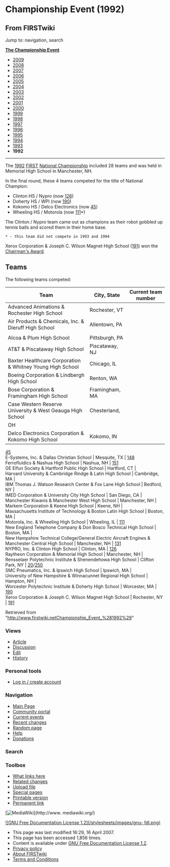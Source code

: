 # Championship Event (1992)

## From FIRSTwiki

Jump to: navigation, search

**[The Championship Event](The_Championship_Event "The Championship Event")**

- [2009](/index.php?title=Championship_Event_%282009%29&action=edit "Championship Event \(2009\)")
- [2008](/index.php?title=Championship_Event_%282008%29&action=edit "Championship Event \(2008\)")
- [2007](Championship_Event_%282007%29 "Championship Event \(2007\)")
- [2006](Championship_Event_%282006%29 "Championship Event \(2006\)")
- [2005](Championship_Event_%282005%29 "Championship Event \(2005\)")
- [2004](/index.php?title=Championship_Event_%282004%29&action=edit "Championship Event \(2004\)")
- [2003](/index.php?title=Championship_Event_%282003%29&action=edit "Championship Event \(2003\)")
- [2002](/index.php?title=Championship_Event_%282002%29&action=edit "Championship Event \(2002\)")
- [2001](/index.php?title=Championship_Event_%282001%29&action=edit "Championship Event \(2001\)")
- [2000](/index.php?title=Championship_Event_%282000%29&action=edit "Championship Event \(2000\)")
- [1999](/index.php?title=Championship_Event_%281999%29&action=edit "Championship Event \(1999\)")
- [1998](Championship_Event_%281998%29 "Championship Event \(1998\)")
- [1997](/index.php?title=Championship_Event_%281997%29&action=edit "Championship Event \(1997\)")
- [1996](Championship_Event_%281996%29 "Championship Event \(1996\)")
- [1995](/index.php?title=Championship_Event_%281995%29&action=edit "Championship Event \(1995\)")
- [1994](/index.php?title=Championship_Event_%281994%29&action=edit "Championship Event \(1994\)")
- [1993](Championship_Event_%281993%29 "Championship Event \(1993\)")
- **1992**

--------------------------------------------------------------------------------

The [1992](Game_%281992%29 "Game \(1992\)") [FIRST](first) [National Championship](National_Championship "National Championship") included 28 teams and was held in Memorial High School in Manchester, NH.

In the final round, these 4 teams competed for the title of National Champion:

- Clinton HS / Nypro (now [126](126 "126"))
- Doherty HS / WPI (now [190](190 "190"))
- Kokomo HS / Delco Electronics (now [45](45 "45"))
- Wheeling HS / Motorola (now [111](111 "111")*)

The Clinton / Nypro team came out as champions as their robot gobbled up tennis balls and scored them in their home base.

```
* - this team did not compete in 1993 and 1994 
```

Xerox Corporation & Joseph C. Wilson Magnet High School ([191](191 "191")) won the [Chairman's Award](Chairman%27s_Award "Chairman's Award").

## Teams

The following teams competed:

Team                                                      | City, State    | Current team number
--------------------------------------------------------- | -------------- | -------------------
Advanced Animations & Rochester High School               | Rochester, VT  |
Air Products & Chemicals, Inc. & Dieruff High School      | Allentown, PA
                                                          |
Alcoa & Plum High School                                  | Pittsburgh, PA |
AT&T & Piscataway High School                             | Piscataway, NJ |
Baxter Healthcare Corporation & Whitney Young High School | Chicago, IL    |
Boeing Corporation & Lindbergh High School                | Renton, WA     |
Bose Corporation & Framingham High School                 | Framingham, MA |
Case Western Reserve University & West Geauga High School | Chesterland,
OH                                                        |
Delco Electronics Corporation & Kokomo High School        | Kokomo, IN     |

[45](45 "45")<br>
E-Systems, Inc. & Dallas Christian School | Mesquite, TX | [148](148 "148")<br>
Ferrofluidics & Nashua High School | Nashua, NH | [151](151 "151")<br>
GE Elfun Society & Hartford Public High School | Hartford, CT |<br>
Harvard University & Cambridge Rindge & Latin High School | Cambridge, MA |<br>
IBM Thomas J. Watson Research Center & Fox Lane High School | Bedford, NY |<br>
IMED Corporation & University City High School | San Diego, CA |<br>
Manchester Kiwanis & Manchester West High School | Manchester, NH |<br>
Markem Corporation & Keene High School | Keene, NH |<br>
Massachusetts Institute of Technology & Boston Latin High School | Boston, MA |<br>
Motorola, Inc. & Wheeling High School | Wheeling, IL | [111](111 "111")<br>
New England Telephone Company & Don Bosco Technical High School | Boston, MA |<br>
New Hampshire Technical College/General Electric Aircraft Engines & Manchester Central High School | Manchester, NH | [131](131 "131")<br>
NYPRO, Inc. & Clinton High School | Clinton, MA | [126](126 "126")<br>
Raytheon Corporation & Memorial High School | Manchester, NH |<br>
Rensselaer Polytechnic Institute & Shenendehowa High School | Clifton Park, NY | [20](20 "20")/[250](250 "250")<br>
SMC Pneumatics, Inc. & Ipswich High School | Ipswich, MA |<br>
University of New Hampshire & Winnacunnet Regional High School | Hampton, NH |<br>
Worcester Polytechnic Institute & Doherty High School | Worcester, MA | [190](190 "190")<br>
Xerox Corporation & Joseph C. Wilson Magnet High School | Rochester, NY | [191](191 "191")

Retrieved from "<http://www.firstwiki.netChampionship_Event_%281992%29>"

### Views

- [Article](Championship_Event_%281992%29)
- [Discussion](/index.php?title=Talk:Championship_Event_%281992%29&action=edit)
- [Edit](/index.php?title=Championship_Event_%281992%29&action=edit)
- [History](/index.php?title=Championship_Event_%281992%29&action=history)

### Personal tools

- [Log in / create account](/index.php?title=Special:Userlogin&returnto=Championship_Event_\(1992\))

[](Main_Page "Main Page")

### Navigation

- [Main Page](Main_Page)
- [Community portal](FIRSTwiki:Community_portal)
- [Current events](Current_events)
- [Recent changes](Special:Recentchanges)
- [Random page](Special:Random)
- [Help](Help:Contents)
- [Donations](FIRSTwiki:Site_support)

### Search

### Toolbox

- [What links here](Special:Whatlinkshere/Championship_Event_%281992%29)
- [Related changes](Special:Recentchangeslinked/Championship_Event_%281992%29)
- [Upload file](Special:Upload)
- [Special pages](Special:Specialpages)
- [Printable version](/index.php?title=Championship_Event_%281992%29&printable=yes)
- [Permanent link](/index.php?title=Championship_Event_%281992%29&oldid=59338)

[![MediaWiki](/skins/common/images/poweredby_mediawiki_88x31.png)](http://www.
mediawiki.org/)

[![GNU Free Documentation License 1.2](/stylesheets/images/gnu-
fdl.png)](http://www.gnu.org/copyleft/fdl.html)

- This page was last modified 16:29, 16 April 2007.
- This page has been accessed 1,856 times.
- Content is available under [GNU Free Documentation License 1.2](http://www.gnu.org/copyleft/fdl.html "http://www.gnu.org/copyleft/fdl.html").
- [Privacy policy](FIRSTwiki:Privacy_policy "FIRSTwiki:Privacy policy")
- [About FIRSTwiki](FIRSTwiki:About "FIRSTwiki:About")
- [Terms and Conditions](FIRSTwiki:Terms_and_conditions "FIRSTwiki:Terms and conditions")
